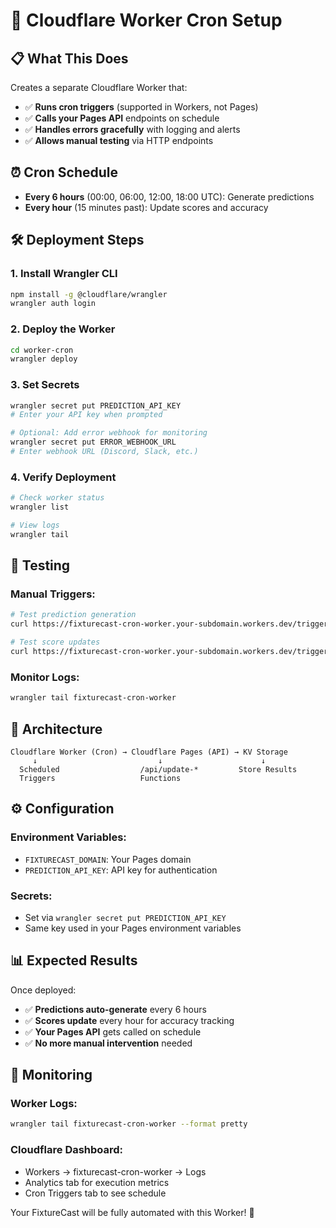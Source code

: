# 🚀 Cloudflare Worker Cron Setup

## 📋 **What This Does**

Creates a separate Cloudflare Worker that:
- ✅ **Runs cron triggers** (supported in Workers, not Pages)
- ✅ **Calls your Pages API** endpoints on schedule
- ✅ **Handles errors gracefully** with logging and alerts
- ✅ **Allows manual testing** via HTTP endpoints

## ⏰ **Cron Schedule**

- **Every 6 hours** (00:00, 06:00, 12:00, 18:00 UTC): Generate predictions
- **Every hour** (15 minutes past): Update scores and accuracy

## 🛠️ **Deployment Steps**

### 1. Install Wrangler CLI
```bash
npm install -g @cloudflare/wrangler
wrangler auth login
```

### 2. Deploy the Worker
```bash
cd worker-cron
wrangler deploy
```

### 3. Set Secrets
```bash
wrangler secret put PREDICTION_API_KEY
# Enter your API key when prompted

# Optional: Add error webhook for monitoring
wrangler secret put ERROR_WEBHOOK_URL
# Enter webhook URL (Discord, Slack, etc.)
```

### 4. Verify Deployment
```bash
# Check worker status
wrangler list

# View logs
wrangler tail
```

## 🧪 **Testing**

### Manual Triggers:
```bash
# Test prediction generation
curl https://fixturecast-cron-worker.your-subdomain.workers.dev/trigger-predictions

# Test score updates  
curl https://fixturecast-cron-worker.your-subdomain.workers.dev/trigger-scores
```

### Monitor Logs:
```bash
wrangler tail fixturecast-cron-worker
```

## 🎯 **Architecture**

```
Cloudflare Worker (Cron) → Cloudflare Pages (API) → KV Storage
     ↓                           ↓                      ↓
  Scheduled                  /api/update-*         Store Results
  Triggers                   Functions
```

## ⚙️ **Configuration**

### Environment Variables:
- `FIXTURECAST_DOMAIN`: Your Pages domain
- `PREDICTION_API_KEY`: API key for authentication

### Secrets:
- Set via `wrangler secret put PREDICTION_API_KEY`
- Same key used in your Pages environment variables

## 📊 **Expected Results**

Once deployed:
- ✅ **Predictions auto-generate** every 6 hours
- ✅ **Scores update** every hour for accuracy tracking
- ✅ **Your Pages API** gets called on schedule
- ✅ **No more manual intervention** needed

## 🔧 **Monitoring**

### Worker Logs:
```bash
wrangler tail fixturecast-cron-worker --format pretty
```

### Cloudflare Dashboard:
- Workers → fixturecast-cron-worker → Logs
- Analytics tab for execution metrics
- Cron Triggers tab to see schedule

Your FixtureCast will be fully automated with this Worker! 🎉